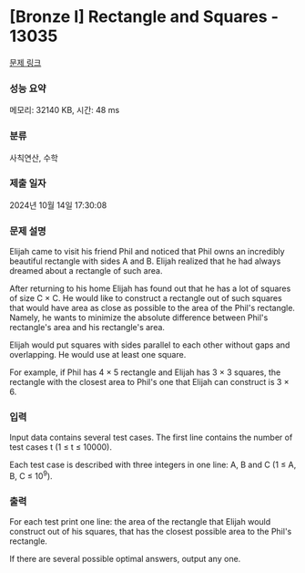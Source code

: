 # [Bronze I] Rectangle and Squares - 13035 

[문제 링크](https://www.acmicpc.net/problem/13035) 

### 성능 요약

메모리: 32140 KB, 시간: 48 ms

### 분류

사칙연산, 수학

### 제출 일자

2024년 10월 14일 17:30:08

### 문제 설명

<p>Elijah came to visit his friend Phil and noticed that Phil owns an incredibly beautiful rectangle with sides A and B. Elijah realized that he had always dreamed about a rectangle of such area.</p>

<p>After returning to his home Elijah has found out that he has a lot of squares of size C × C. He would like to construct a rectangle out of such squares that would have area as close as possible to the area of the Phil's rectangle. Namely, he wants to minimize the absolute difference between Phil's rectangle's area and his rectangle's area.</p>

<p>Elijah would put squares with sides parallel to each other without gaps and overlapping. He would use at least one square.</p>

<p>For example, if Phil has 4 × 5 rectangle and Elijah has 3 × 3 squares, the rectangle with the closest area to Phil's one that Elijah can construct is 3 × 6.</p>

### 입력 

 <p>Input data contains several test cases. The first line contains the number of test cases t (1 ≤ t ≤ 10000).</p>

<p>Each test case is described with three integers in one line: A, B and C (1 ≤ A, B, C ≤ 10<sup>9</sup>).</p>

### 출력 

 <p>For each test print one line: the area of the rectangle that Elijah would construct out of his squares, that has the closest possible area to the Phil's rectangle.</p>

<p>If there are several possible optimal answers, output any one.</p>

